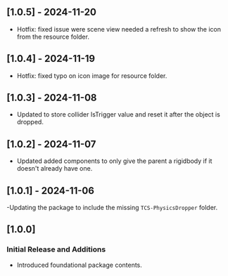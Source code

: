 ## [1.0.5] - 2024-11-20
- Hotfix: fixed issue were scene view needed a refresh to show the icon from the resource folder.

## [1.0.4] - 2024-11-19
- Hotfix: fixed typo on icon image for resource folder.

## [1.0.3] - 2024-11-08
- Updated to store collider IsTrigger value and reset it after the object is dropped.

## [1.0.2] - 2024-11-07
- Updated added components to only give the parent a rigidbody if it doesn't already have one.

## [1.0.1] - 2024-11-06
-Updating the package to include the missing `TCS-PhysicsDropper` folder.

## [1.0.0]
### Initial Release and Additions
- Introduced foundational package contents.